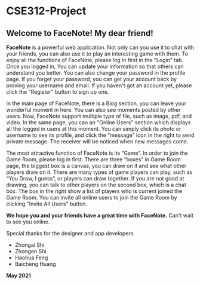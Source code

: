 # CSE312-Project
<h2>Welcome to FaceNote! My dear friend!</h2>
<p><b>FaceNote</b> is a powerful web application. Not only can you use it to chat with your friends,
you can also use it to play an interesting game with them. To enjoy all the functions of FaceNote,
please log in first in the "Login" tab. Once you logged in, You can update your information so that
others can understand you better. You can also change your password in the profile page. If you forget
your password, you can get your account back by proving your username and email. If you haven't got an
account yet, please click the "Register" button to sign up one.</p>
<p>In the main page of FaceNote, there is a Blog section, you can leave your wonderful moment in here.
You can also see moments posted by other users. Now, FaceNote support multiple type of file, such as
image, pdf, and video. In the same page, you can an "Online Users" section which displays all the logged
in users at this moment. You can simply click its photo or username to see its profile, and click the
"message" icon in the right to send private message. The receiver will be noticed when new messages
come.</p>
<p>The most attractive function of FaceNote is its “Game”. In order to join the Game Room, please log in
first. There are three “boxes” in Game Room page, the biggest box is a canvas, you can draw on it and
see what other players draw on it. There are many types of game players can play, such as “You Draw, I
guess”, or players can draw together. If you are not good at drawing, you can talk to other players on
the second box, which is a chat box. The box in the right show a list of players who is current joined
the Game Room. You can invite all online users to join the Game Room by clicking "Invite All Users"
button.</p>

<p><b>We hope you and your friends have a great time with FaceNote.</b> Can't wait to see you online.</p>

<p>Special thanks for the designer and app developers.</p>
<ul>
    <li>Zhongai Shi</li>
    <li>Zhongen Shi</li>
    <li>Haohua Feng</li>
    <li>Baicheng Huang</li>
</ul>
<p><b>May 2021</b></p>
